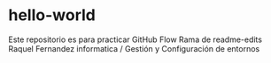 # hello-world
Este repositorio es para practicar GitHub Flow
Rama de readme-edits
Raquel Fernandez informatica / Gestión y Configuración de entornos
